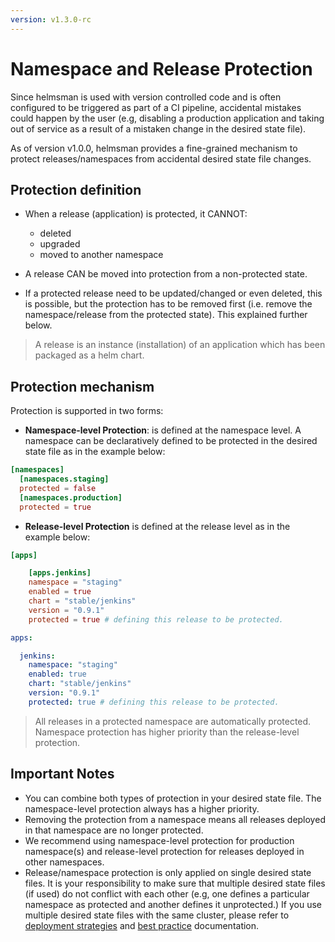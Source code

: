 ```yaml
---
version: v1.3.0-rc
---
```


# Namespace and Release Protection

Since helmsman is used with version controlled code and is often configured to be triggered as part of a CI pipeline, accidental mistakes could happen by the user (e.g, disabling a production application and taking out of service as a result of a mistaken change in the desired state file).

As of version v1.0.0, helmsman provides a fine-grained mechanism to protect releases/namespaces from accidental desired state file changes.

## Protection definition

- When a release (application) is protected, it CANNOT:
    - deleted
    - upgraded
    - moved to another namespace

- A release CAN be moved into protection from a non-protected state.
- If a protected release need to be updated/changed or even deleted, this is possible, but the protection has to be removed first (i.e. remove the namespace/release from the protected state). This explained further below.

> A release is an instance (installation) of an application which has been packaged as a helm chart.

## Protection mechanism
Protection is supported in two forms:

- **Namespace-level Protection**: is defined at the namespace level. A namespace can be declaratively defined to be protected in the desired state file as in the example below:

```toml
[namespaces]
  [namespaces.staging]
  protected = false
  [namespaces.production]
  protected = true

```

- **Release-level Protection** is defined at the release level as in the example below:

```toml
[apps]

    [apps.jenkins]
    namespace = "staging"
    enabled = true
    chart = "stable/jenkins"
    version = "0.9.1"
    protected = true # defining this release to be protected.
```

```yaml
apps:

  jenkins:
    namespace: "staging"
    enabled: true
    chart: "stable/jenkins"
    version: "0.9.1"
    protected: true # defining this release to be protected.
```

> All releases in a protected namespace are automatically protected. Namespace protection has higher priority than the release-level protection.

## Important Notes

- You can combine both types of protection in your desired state file. The namespace-level protection always has a higher priority.
- Removing the protection from a namespace means all releases deployed in that namespace are no longer protected.
- We recommend using namespace-level protection for production namespace(s) and release-level protection for releases deployed in other namespaces.
- Release/namespace protection is only applied on single desired state files. It is your responsibility to make sure that multiple desired state files (if used) do not conflict with each other (e.g, one defines a particular namespace as protected and another defines it unprotected.) If you use multiple desired state files with the same cluster, please refer to [deployment strategies](../deployment_strategies.md) and [best practice](../best_practice.md) documentation.
